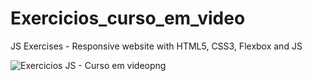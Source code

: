 # Exercicios_curso_em_video
JS Exercises - Responsive website with HTML5, CSS3, Flexbox and JS

![Exercicios JS - Curso em videopng](https://user-images.githubusercontent.com/96017744/180031441-08ceb15c-c09c-4bb1-b38c-8cc6b5475995.png)
